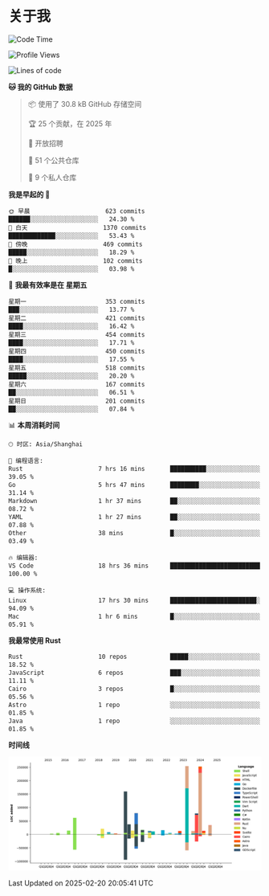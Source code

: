 # 关于我

<!--START_SECTION:waka-->
![Code Time](http://img.shields.io/badge/Code%20Time-3%2C479%20hrs%2019%20mins-blue)

![Profile Views](http://img.shields.io/badge/%E4%B8%AA%E4%BA%BA%E8%B5%84%E6%96%99%E8%A7%82%E7%9C%8B%E6%AC%A1%E6%95%B0-0-blue)

![Lines of code](https://img.shields.io/badge/%E4%BB%8E%E3%80%8CHello%20World%E3%80%8D%E8%B5%B7%E6%88%91%E5%B7%B2%E7%BB%8F%E5%86%99%E4%BA%86-1.1%20million%20%E8%A1%8C%E4%BB%A3%E7%A0%81-blue)

**🐱 我的 GitHub 数据** 

> 📦  使用了 30.8 kB GitHub 存储空间 
 > 
> 🏆 25 个贡献，在 2025 年
 > 
> 💼 开放招聘
 > 
> 📜 51 个公共仓库 
 > 
> 🔑 9 个私人仓库 
 > 
**我是早起的 🐤** 

```text
🌞 早晨                     623 commits         ██████░░░░░░░░░░░░░░░░░░░   24.30 % 
🌆 白天                     1370 commits        █████████████░░░░░░░░░░░░   53.43 % 
🌃 傍晚                     469 commits         █████░░░░░░░░░░░░░░░░░░░░   18.29 % 
🌙 晚上                     102 commits         █░░░░░░░░░░░░░░░░░░░░░░░░   03.98 % 
```
📅 **我最有效率是在 星期五** 

```text
星期一                      353 commits         ███░░░░░░░░░░░░░░░░░░░░░░   13.77 % 
星期二                      421 commits         ████░░░░░░░░░░░░░░░░░░░░░   16.42 % 
星期三                      454 commits         ████░░░░░░░░░░░░░░░░░░░░░   17.71 % 
星期四                      450 commits         ████░░░░░░░░░░░░░░░░░░░░░   17.55 % 
星期五                      518 commits         █████░░░░░░░░░░░░░░░░░░░░   20.20 % 
星期六                      167 commits         ██░░░░░░░░░░░░░░░░░░░░░░░   06.51 % 
星期日                      201 commits         ██░░░░░░░░░░░░░░░░░░░░░░░   07.84 % 
```


📊 **本周消耗时间** 

```text
🕑︎ 时区: Asia/Shanghai

💬 编程语言: 
Rust                     7 hrs 16 mins       ██████████░░░░░░░░░░░░░░░   39.05 % 
Go                       5 hrs 47 mins       ████████░░░░░░░░░░░░░░░░░   31.14 % 
Markdown                 1 hr 37 mins        ██░░░░░░░░░░░░░░░░░░░░░░░   08.72 % 
YAML                     1 hr 27 mins        ██░░░░░░░░░░░░░░░░░░░░░░░   07.88 % 
Other                    38 mins             █░░░░░░░░░░░░░░░░░░░░░░░░   03.49 % 

🔥 编辑器: 
VS Code                  18 hrs 36 mins      █████████████████████████   100.00 % 

💻 操作系统: 
Linux                    17 hrs 30 mins      ████████████████████████░   94.09 % 
Mac                      1 hr 6 mins         █░░░░░░░░░░░░░░░░░░░░░░░░   05.91 % 
```

**我最常使用 Rust** 

```text
Rust                     10 repos            █████░░░░░░░░░░░░░░░░░░░░   18.52 % 
JavaScript               6 repos             ███░░░░░░░░░░░░░░░░░░░░░░   11.11 % 
Cairo                    3 repos             █░░░░░░░░░░░░░░░░░░░░░░░░   05.56 % 
Astro                    1 repo              ░░░░░░░░░░░░░░░░░░░░░░░░░   01.85 % 
Java                     1 repo              ░░░░░░░░░░░░░░░░░░░░░░░░░   01.85 % 
```



**时间线**

![Lines of Code chart](https://raw.githubusercontent.com/catusax/catusax/master/assets/bar_graph.png)


 Last Updated on 2025-02-20 20:05:41 UTC
<!--END_SECTION:waka-->
